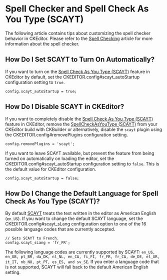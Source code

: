 <!--
Copyright (c) 2003-2018, CKSource - Frederico Knabben. All rights reserved.
For licensing, see LICENSE.md.
-->

# Spell Checker and Spell Check As You Type (SCAYT)

The following article contains tips about customizing the spell checker behavior in CKEditor. Please refer to the [Spell Checking](#!/guide/dev_spellcheck) article for more information about the spell checker.


## How Do I Set SCAYT to Turn On Automatically?

If you want to turn on the [Spell Check As You Type (SCAYT)](#!/guide/dev_spellcheck-section-spell-check-as-you-type-%28scayt%29) feature in CKEditor by default, set the CKEDITOR.config#scayt_autoStartup configuration setting to `true`.

	config.scayt_autoStartup = true;


## How Do I Disable SCAYT in CKEditor?

If you want to completely disable the [Spell Check As You Type (SCAYT)](#!/guide/dev_spellcheck-section-spell-check-as-you-type-%28scayt%29) feature in CKEditor, remove the [SpellCheckAsYouType (SCAYT)](https://ckeditor.com/cke4/addon/scayt) from your CKEditor build with CKBuilder or alternatively, disable the `scayt` plugin using the CKEDITOR.config#removePlugins configuration setting.

	config.removePlugins = 'scayt';

If you want to leave SCAYT available, but prevent the feature from being turned on automatically on loading the editor, set the CKEDITOR.config#scayt_autoStartup configuration setting to `false`. This is the default value for CKEditor configuration.

	config.scayt_autoStartup = false;


## How Do I Change the Default Language for Spell Check As You Type (SCAYT)?

By default [SCAYT](#!/guide/dev_spellcheck-section-spell-check-as-you-type-%28scayt%29) treats the text written in the editor as American English (`en_US`). If you want to change the default SCAYT language, set the CKEDITOR.config#scayt_sLang configuration option to one of the 16 possible language codes that are currently accepted.

	// Sets SCAYT to French.
	config.scayt_sLang = 'fr_FR';

The following language codes are currently supported by SCAYT: `en_US, en_GB, pt_BR, da_DK, nl_NL, en_CA, fi_FI, fr_FR, fr_CA, de_DE, el_GR, it_IT, nb_NO, pt_PT, es_ES, and sv_SE`. If you enter a language code that is not supported, SCAYT will fall back to the default American English setting.
